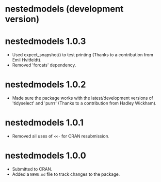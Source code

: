 # nestedmodels (development version)

# nestedmodels 1.0.3

* Used expect_snapshot() to test printing (Thanks to a contribution from 
Emil Hvitfeldt).
* Removed 'forcats' dependency.

# nestedmodels 1.0.2

* Made sure the package works with the latest/development versions of 'tidyselect' and 'purrr' (Thanks to a contribution from Hadley Wickham).

# nestedmodels 1.0.1

* Removed all uses of `<<-` for CRAN resubmission.

# nestedmodels 1.0.0

* Submitted to CRAN.
* Added a `NEWS.md` file to track changes to the package.
